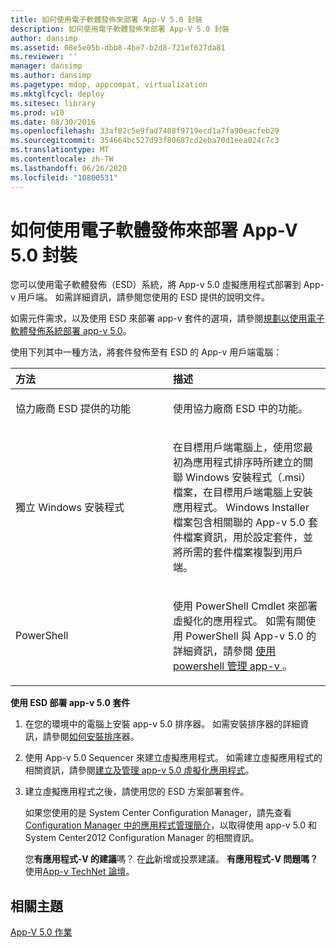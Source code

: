 ```yaml
---
title: 如何使用電子軟體發佈來部署 App-V 5.0 封裝
description: 如何使用電子軟體發佈來部署 App-V 5.0 封裝
author: dansimp
ms.assetid: 08e5e05b-dbb8-4be7-b2d8-721ef627da81
ms.reviewer: ''
manager: dansimp
ms.author: dansimp
ms.pagetype: mdop, appcompat, virtualization
ms.mktglfcycl: deploy
ms.sitesec: library
ms.prod: w10
ms.date: 08/30/2016
ms.openlocfilehash: 33af02c5e9fad7408f9719ecd1a7fa90eacfeb29
ms.sourcegitcommit: 354664bc527d93f80687cd2eba70d1eea024c7c3
ms.translationtype: MT
ms.contentlocale: zh-TW
ms.lasthandoff: 06/26/2020
ms.locfileid: "10800531"
---
```

# 如何使用電子軟體發佈來部署 App-V 5.0 封裝


您可以使用電子軟體發佈（ESD）系統，將 App-v 5.0 虛擬應用程式部署到 App-v 用戶端。 如需詳細資訊，請參閱您使用的 ESD 提供的說明文件。

如需元件需求，以及使用 ESD 來部署 app-v 套件的選項，請參閱[規劃以使用電子軟體發佈系統部署 app-v 5.0](planning-to-deploy-app-v-50-with-an-electronic-software-distribution-system.md)。

使用下列其中一種方法，將套件發佈至有 ESD 的 App-v 用戶端電腦：

<table>
<colgroup>
<col width="50%" />
<col width="50%" />
</colgroup>
<thead>
<tr class="header">
<th align="left">方法</th>
<th align="left">描述</th>
</tr>
</thead>
<tbody>
<tr class="odd">
<td align="left"><p>協力廠商 ESD 提供的功能</p></td>
<td align="left"><p>使用協力廠商 ESD 中的功能。</p></td>
</tr>
<tr class="even">
<td align="left"><p>獨立 Windows 安裝程式</p></td>
<td align="left"><p>在目標用戶端電腦上，使用您最初為應用程式排序時所建立的關聯 Windows 安裝程式（.msi）檔案，在目標用戶端電腦上安裝應用程式。 Windows Installer 檔案包含相關聯的 App-v 5.0 套件檔案資訊，用於設定套件，並將所需的套件檔案複製到用戶端。</p></td>
</tr>
<tr class="odd">
<td align="left"><p>PowerShell</p></td>
<td align="left"><p>使用 PowerShell Cmdlet 來部署虛擬化的應用程式。 如需有關使用 PowerShell 與 App-v 5.0 的詳細資訊，請參閱 <a href="administering-app-v-by-using-powershell.md" data-raw-source="[Administering App-V by Using PowerShell](administering-app-v-by-using-powershell.md)"> 使用 powershell 管理 app-v </a> 。</p></td>
</tr>
</tbody>
</table>

 

**使用 ESD 部署 app-v 5.0 套件**

1.  在您的環境中的電腦上安裝 app-v 5.0 排序器。 如需安裝排序器的詳細資訊，請參閱[如何安裝排序](how-to-install-the-sequencer-beta-gb18030.md)器。

2.  使用 App-v 5.0 Sequencer 來建立虛擬應用程式。 如需建立虛擬應用程式的相關資訊，請參閱[建立及管理 app-v 5.0 虛擬化應用程式](creating-and-managing-app-v-50-virtualized-applications.md)。

3.  建立虛擬應用程式之後，請使用您的 ESD 方案部署套件。

    如果您使用的是 System Center Configuration Manager，請先查看[Configuration Manager 中的應用程式管理簡介](https://go.microsoft.com/fwlink/?LinkId=281816)，以取得使用 app-v 5.0 和 System Center2012 Configuration Manager 的相關資訊。

    您**有應用程式-V 的建議**嗎？ 在[此](http://appv.uservoice.com/forums/280448-microsoft-application-virtualization)新增或投票建議。 **有應用程式-V 問題嗎？** 使用[App-v TechNet 論壇](https://social.technet.microsoft.com/Forums/home?forum=mdopappv)。

## 相關主題


[App-V 5.0 作業](operations-for-app-v-50.md)

 

 





